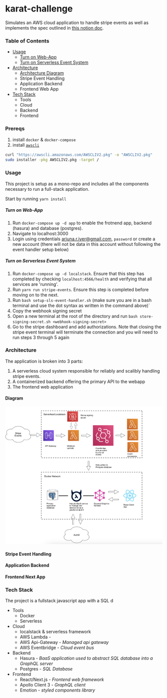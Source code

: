 # karat-challenge
Simulates an AWS cloud application to handle stripe events as well as implements the spec outlined in [this notion doc](https://www.notion.so/Karat-Coding-Challenge-Card-Dashboard-0206a928d562482aa5a2e1796a39c726#aa203a9a2de34fc09c9d027a2824282a). 

### Table of Contents
- [Usage](#usage)
  - [Turn on Web-App](#turn-on-web-app)
  - [Turn on Serverless Event System](#turn-on-serverless-event-system)
- [Architecture](#architecture)
  - [Architecture Diagram](#architecture)
  - Stripe Event Handling
  - Application Backend
  - Frontend Web App
- [Tech Stack](#tech-stack)
  - Tools
  - Cloud
  - Backend
  - Frontend

### Prereqs
1. install `docker` & `docker-compose`
2. install [`awscli`](https://docs.aws.amazon.com/cli/latest/userguide/install-cliv2-mac.html)
``` bash
curl "https://awscli.amazonaws.com/AWSCLIV2.pkg" -o "AWSCLIV2.pkg"
sudo installer -pkg AWSCLIV2.pkg -target /
```

### Usage
This project is setup as a mono-repo and includes all the components necessary to run a full-stack application. 

Start by running `yarn install`
##### Turn on Web-App
1. Run `docker-compose up -d app` to enable the frotnend app, backend (hasura) and database (postgres).
2. Navigate to localhost:3000 
3. Login using credentials arjuna.r.iyer@gmail.com, `password` or create a new account (there will not be data in this account without following the event handler setup below)

##### Turn on Serverless Event System
1.  Run `docker-compose up -d localstack`. Ensure that this step has completed by checking `localhost:4566/health` and verifying that all services are 'running'. 
2.  Run `yarn run stripe-events`. Ensure this step is completed before moving on to the next.
3. Run `bash setup-sls-event-handler.sh` (make sure you are in a bash terminal and use the dot syntax as written in the command above)`
4. Copy the webhook signing secret
5. Open a new terminal at the root of the directory and run `bash store-signing-secret.sh <webhook-signing-secret>`
6. Go to the stripe dashboard and add authorizations. Note that closing the stripe event terminal will terminate the connection and you will need to run steps 3 through 5 again

### Architecture
The application is broken into 3 parts: 
1. A serverless cloud system responsible for reliably and scalibly handling stripe events. 
2. A containerized backend offering the primary API to the webapp
3. The frontend web application
#### Diagram
![](/karat-local-arch.png)

#### Stripe Event Handling
#### Application Backend 
#### Frontend Next App

### Tech Stack
The project is a fullstack javascript app with a SQL d
* Tools
  - Docker
  - Serverless
* Cloud
  - localstack & serverless framework
  - AWS Lambda -
  - AWS Api-Gateway - *Managed api gateway*
  - AWS Eventbridge - *Cloud event bus*
* Backend
  - Hasura - *BaaS application used to abstract SQL database into a GraphQL server*
  - Postgres - *SQL Database*
* Frontend
  - React/Next.js - *Frontend web framework*
  - Apollo Client 3 - *GraphQL client*
  - Emotion - *styled components library*

